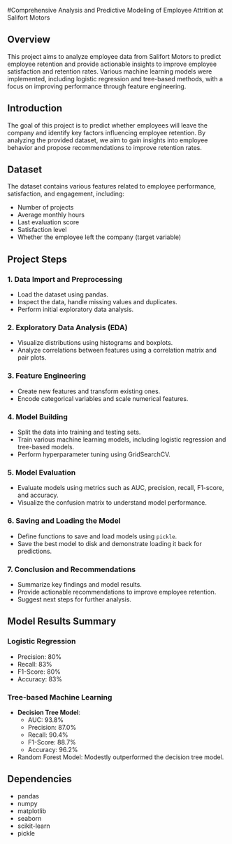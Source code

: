 
#Comprehensive Analysis and Predictive Modeling of Employee Attrition at Salifort Motors         

## Overview

This project aims to analyze employee data from Salifort Motors to predict employee retention and provide actionable insights to improve employee satisfaction and retention rates. Various machine learning models were implemented, including logistic regression and tree-based methods, with a focus on improving performance through feature engineering.


## Introduction

The goal of this project is to predict whether employees will leave the company and identify key factors influencing employee retention. By analyzing the provided dataset, we aim to gain insights into employee behavior and propose recommendations to improve retention rates.

## Dataset

The dataset contains various features related to employee performance, satisfaction, and engagement, including:
- Number of projects
- Average monthly hours
- Last evaluation score
- Satisfaction level
- Whether the employee left the company (target variable)

## Project Steps

### 1. Data Import and Preprocessing

- Load the dataset using pandas.
- Inspect the data, handle missing values and duplicates.
- Perform initial exploratory data analysis.

### 2. Exploratory Data Analysis (EDA)

- Visualize distributions using histograms and boxplots.
- Analyze correlations between features using a correlation matrix and pair plots.

### 3. Feature Engineering

- Create new features and transform existing ones.
- Encode categorical variables and scale numerical features.

### 4. Model Building

- Split the data into training and testing sets.
- Train various machine learning models, including logistic regression and tree-based models.
- Perform hyperparameter tuning using GridSearchCV.

### 5. Model Evaluation

- Evaluate models using metrics such as AUC, precision, recall, F1-score, and accuracy.
- Visualize the confusion matrix to understand model performance.

### 6. Saving and Loading the Model

- Define functions to save and load models using `pickle`.
- Save the best model to disk and demonstrate loading it back for predictions.

### 7. Conclusion and Recommendations

- Summarize key findings and model results.
- Provide actionable recommendations to improve employee retention.
- Suggest next steps for further analysis.

## Model Results Summary

### Logistic Regression

- Precision: 80%
- Recall: 83%
- F1-Score: 80%
- Accuracy: 83%

### Tree-based Machine Learning

- **Decision Tree Model**:
  - AUC: 93.8%
  - Precision: 87.0%
  - Recall: 90.4%
  - F1-Score: 88.7%
  - Accuracy: 96.2%
- Random Forest Model: Modestly outperformed the decision tree model.

## Dependencies

- pandas
- numpy
- matplotlib
- seaborn
- scikit-learn
- pickle

